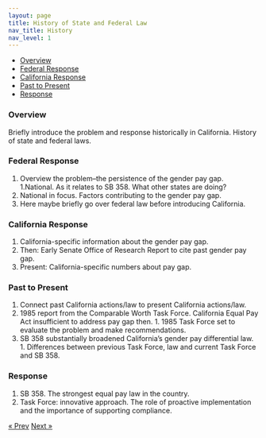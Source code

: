 ```yaml
---
layout: page
title: History of State and Federal Law
nav_title: History
nav_level: 1
---
```



* [Overview](#overview)
* [Federal Response](#federal-response)
* [California Response](#california-response)
* [Past to Present](#past-to-present)
* [Response](#response)

### Overview

Briefly introduce the problem and response historically in California. History of state and federal laws.





### Federal Response

1. Overview the problem–the persistence of the gender pay gap.
  1.National. As it relates to SB 358. What other states are doing? 
2. National in focus. Factors contributing to the gender pay gap.
  2. Here maybe briefly go over federal law before introducing California.

### California Response

1. California-specific information about the gender pay gap.
  1. Then: Early Senate Office of Research Report to cite past gender pay gap.
  1. Present: California-specific numbers about pay gap.

### Past to Present

1. Connect past California actions/law to present California actions/law. 
  1. 1985 report from the Comparable Worth Task Force. California Equal Pay Act insufficient to address pay gap then.
    1. 1985 Task Force set to evaluate the problem and make recommendations.
  1. SB 358 substantially broadened California’s gender pay differential law. 
    1. Differences between previous Task Force, law and current Task Force and SB 358.
  

### Response

1. SB 358. The strongest equal pay law in the country.
2. Task Force: innovative approach. The role of proactive implementation and the importance of supporting compliance.

<!-- Pagination -->
<div class="pagination">
  <a class="pagination-item older" href="{{ site.baseurl }}/01-Cover-Page">&laquo; Prev</a>
  <a class="pagination-item newer" href="{{ site.baseurl }}/03-Enforcement">Next &raquo;</a>
</div>
